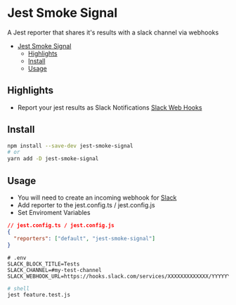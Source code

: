 # Jest Smoke Signal

A Jest reporter that shares it's results with a slack channel via webhooks

- [Jest Smoke Signal](#jest-smoke-signal)
  - [Highlights](#highlights)
  - [Install](#install)
  - [Usage](#usage)

## Highlights

- Report your jest results as Slack Notifications [Slack Web Hooks](https://api.slack.com/messaging/webhooks)

## Install

```sh
npm install --save-dev jest-smoke-signal
# or
yarn add -D jest-smoke-signal
```

## Usage

- You will need to create an incoming webhook for [Slack](https://api.slack.com/messaging/webhooks)
- Add reporter to the jest.config.ts / jest.config.js
- Set Enviroment Variables

```json
// jest.config.ts / jest.config.js
{
  "reporters": ["default", "jest-smoke-signal"]
}
```

```shell
# .env
SLACK_BLOCK_TITLE=Tests
SLACK_CHANNEL=#my-test-channel
SLACK_WEBHOOK_URL=https://hooks.slack.com/services/XXXXXXXXXXXXX/YYYYYYYYYYYY
```

```sh
# shell
jest feature.test.js
```
